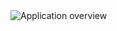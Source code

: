

<img src='http://g.recordit.co/ykHhfGOrbR.gif' title='Application overview' width='' alt='Application overview' />

